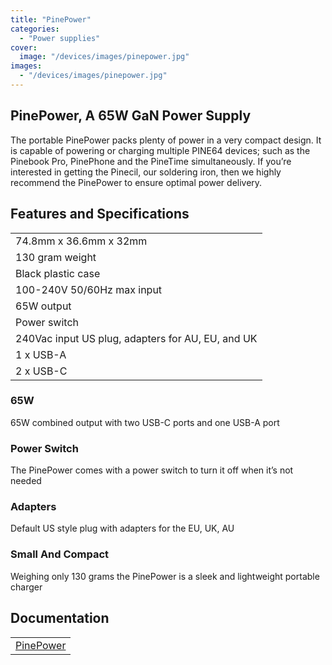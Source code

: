 ```yaml
---
title: "PinePower"
categories: 
  - "Power supplies"
cover: 
  image: "/devices/images/pinepower.jpg"
images:
  - "/devices/images/pinepower.jpg"
---
```


## PinePower, A 65W GaN Power Supply

The portable PinePower packs plenty of power in a very compact design. It is capable of powering or charging multiple PINE64 devices; such as the Pinebook Pro, PinePhone and the PineTime simultaneously. If you’re interested in getting the Pinecil, our soldering iron, then we highly recommend the PinePower to ensure optimal power delivery.

## Features and Specifications

|     |
| --- |
| 74.8mm x 36.6mm x 32mm |
| 130 gram weight |
| Black plastic case |
| 100-240V 50/60Hz max input |
| 65W output |
| Power switch |
| 240Vac input US plug, adapters for AU, EU, and UK |
| 1 x USB-A |
| 2 x USB-C |

### 65W

65W combined output with two USB-C ports and one USB-A port

### Power Switch

The PinePower comes with a power switch to turn it off when it’s not needed

### Adapters

Default US style plug with adapters for the EU, UK, AU

### Small And Compact

Weighing only 130 grams the PinePower is a sleek and lightweight portable charger

## Documentation

|     |
| --- |
| [PinePower](/documentation/PinePower/) |
